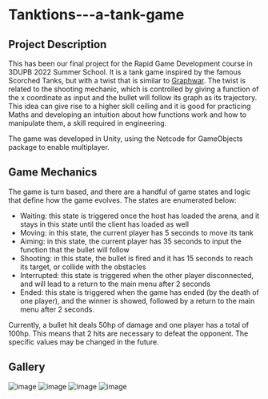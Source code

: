 # Tanktions---a-tank-game

## Project Description
This has been our final project for the Rapid Game Development course in 3DUPB 2022 Summer School. It is a tank game inspired by the famous Scorched Tanks, but with a twist that is similar to [Graphwar](https://github.com/catabriga/graphwar). The twist is related to the shooting mechanic, which is controlled by giving a function of the x coordinate as input and the bullet will follow its graph as its trajectory. This idea can give rise to a higher skill ceiling and it is good for practicing Maths and developing an intuition about how functions work and how to manipulate them, a skill required in engineering.

The game was developed in Unity, using the Netcode for GameObjects package to enable multiplayer.

## Game Mechanics
The game is turn based, and there are a handful of game states and logic that define how the game evolves. The states are enumerated below:
- Waiting: this state is triggered once the host has loaded the arena, and it stays in this state until the client has loaded as well
- Moving: in this state, the current player has 5 seconds to move its tank
- Aiming: in this state, the current player has 35 seconds to input the function that the bullet will follow
- Shooting: in this state, the bullet is fired and it has 15 seconds to reach its target, or collide with the obstacles
- Interrupted: this state is triggered when the other player disconnected, and will lead to a return to the main menu after 2 seconds
- Ended: this state is triggered when the game has ended (by the death of one player), and the winner is showed, followed by a return to the main menu after 2 seconds.

Currently, a bullet hit deals 50hp of damage and one player has a total of 100hp. This means that 2 hits are necessary to defeat the opponent.
The specific values may be changed in the future.

## Gallery
![image](https://user-images.githubusercontent.com/74200190/189699765-3c61db9b-5f1c-4c69-8ed0-ba8219ec088a.png)
![image](https://user-images.githubusercontent.com/74200190/189699822-54361bc1-35c9-4438-b464-566d5b3399ef.png)
![image](https://user-images.githubusercontent.com/74200190/189699952-250d6901-2de6-4e11-8dd9-15af8425a462.png)
![image](https://user-images.githubusercontent.com/53219413/190963389-7d876e58-317e-4116-be15-db57e43b0f97.png)

